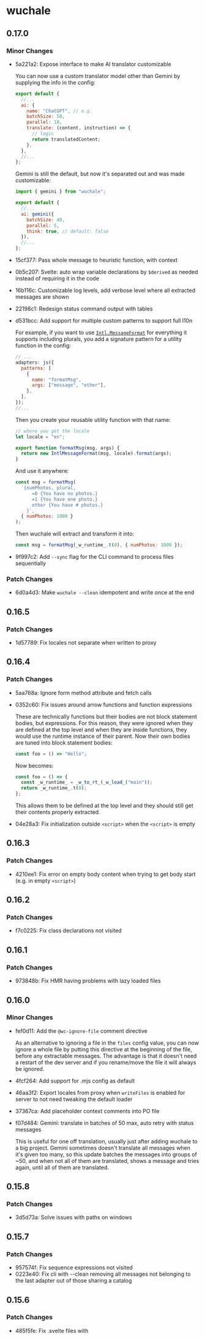 # wuchale

## 0.17.0

### Minor Changes

- 5a221a2: Expose interface to make AI translator customizable

  You can now use a custom translator model other than Gemini by supplying the info in the config:

  ```js
  export default {
    //...
    ai: {
      name: "ChatGPT", // e.g.
      batchSize: 50,
      parallel: 10,
      translate: (content, instruction) => {
        // logic
        return translatedContent;
      },
    },
    //...
  };
  ```

  Gemini is still the default, but now it's separated out and was made customizable:

  ```js
  import { gemini } from "wuchale";

  export default {
    //...
    ai: gemini({
      batchSize: 40,
      parallel: 5,
      think: true, // default: false
    }),
    //...
  };
  ```

- 15cf377: Pass whole message to heuristic function, with context
- 0b5c207: Svelte: auto wrap variable declarations by `$derived` as needed instead of requiring it in the code
- 16b116c: Customizable log levels, add verbose level where all extracted messages are shown
- 22198c1: Redesign status command output with tables
- d531bcc: Add support for multiple custom patterns to support full l10n

  For example, if you want to use [`Intl.MessageFormat`](https://formatjs.github.io/docs/intl-messageformat/) for everything it supports including plurals, you add a signature pattern for a utility function in the config:

  ```js
  // ...
  adapters: js({
    patterns: [
      {
        name: "formatMsg",
        args: ["message", "other"],
      },
    ],
  });
  //...
  ```

  Then you create your reusable utility function with that name:

  ```js
  // where you get the locale
  let locale = "en";

  export function formatMsg(msg, args) {
    return new IntlMessageFormat(msg, locale).format(args);
  }
  ```

  And use it anywhere:

  ```js
  const msg = formatMsg(
    `{numPhotos, plural,
        =0 {You have no photos.}
        =1 {You have one photo.}
        other {You have # photos.}
      }`,
    { numPhotos: 1000 }
  );
  ```

  Then wuchale will extract and transform it into:

  ```js
  const msg = formatMsg(_w_runtime_.t(0), { numPhotos: 1000 });
  ```

- 9f997c2: Add `--sync` flag for the CLI command to process files sequentially

### Patch Changes

- 6d0a4d3: Make `wuchale --clean` idempotent and write once at the end

## 0.16.5

### Patch Changes

- 1d57789: Fix locales not separate when written to proxy

## 0.16.4

### Patch Changes

- 5aa768a: Ignore form method attribute and fetch calls
- 0352c60: Fix issues around arrow functions and function expressions

  These are technically functions but their bodies are not block statement bodies, but expressions. For this reason, they were ignored when they are defined at the top level and when they are inside functions, they would use the runtime instance of their parent. Now their own bodies are tuned into block statement bodies:

  ```js
  const foo = () => "Hello";
  ```

  Now becomes:

  ```js
  const foo = () => {
    const _w_runtime_ = _w_to_rt_(_w_load_("main"));
    return _w_runtime_.t(0);
  };
  ```

  This allows them to be defined at the top level and they should still get their contents properly extracted.

- 04e28a3: Fix initialization outside `<script>` when the `<script>` is empty

## 0.16.3

### Patch Changes

- 4210ee1: Fix error on empty body content when trying to get body start (e.g. in empty `<script>`)

## 0.16.2

### Patch Changes

- f7c0225: Fix class declarations not visited

## 0.16.1

### Patch Changes

- 973848b: Fix HMR having problems with lazy loaded files

## 0.16.0

### Minor Changes

- fef0d11: Add the `@wc-ignore-file` comment directive

  As an alternative to ignoring a file in the `files` config value, you can now
  ignore a whole file by putting this directive at the beginning of the file,
  before any extractable messages. The advantage is that it doesn't need a
  restart of the dev server and if you rename/move the file it will always be
  ignored.

- 4fcf264: Add support for .mjs config as default
- 46aa3f2: Export locales from proxy when `writeFiles` is enabled for server to not need tweaking the default loader
- 37367ca: Add placeholder context comments into PO file
- f07d484: Gemini: translate in batches of 50 max, auto retry with status messages

  This is useful for one off translation, usually just after adding wuchale to a
  big project. Gemini sometimes doesn't translate all messages when it's given
  too many, so this update batches the messages into groups of ~50, and when not
  all of them are translated, shows a message and tries again, until all of them
  are translated.

## 0.15.8

### Patch Changes

- 3d5d73a: Solve issues with paths on windows

## 0.15.7

### Patch Changes

- 957574f: Fix sequence expressions not visited
- 0223e40: Fix cli with --clean removing all messages not belonging to the last adapter out of those sharing a catalog

## 0.15.6

### Patch Changes

- 485f5fe: Fix .svelte files with <script module> stuck translatios on SSR

## 0.15.5

### Patch Changes

- f698c89: Fix init command ENOENT error when dir doesn't exist

## 0.15.4

### Patch Changes

- 5ec75dc: Use component in components to preserve non string types

  This is mainly relevant to the JSX adapter, where components themselves can be
  passed around as values and props, and previously, if they are in expressions
  like this:

  ```jsx
  const msg = <b>Hello</b>;
  return <p>{msg} and welcome</p>;
  ```

  The `msg` would be converted into a string and it would become `[object Object]`.

  Now this has been fixed.

## 0.15.3

### Patch Changes

- 076dbbc: Fix broken HMR after splitting reactive vs plain

## 0.15.2

### Patch Changes

- bc8a734: Add ssr default loader for vite

## 0.15.1

### Patch Changes

- d03dfa1: Fix error when runtime initialized after non literal expressions
- 2a74da7: Fix not all loaders updated for two exports

## 0.15.0

### Minor Changes

- af21188: Optional support for separate loader for SSR
- 26ce0c3: Separate reactive and plain loader functions

  This is to fix errors happening specifically with React as it doesn't allow
  using hooks inside non hooks or components. But it opens up finer
  configurations for Svelte and SolidJS as well for which the defaults have been
  adjusted as well.

  You can now export different functions from the loader files for reactive (e.g.
  using hooks) and non reactive (e.g. just simple object lookup) and tell
  `wuchale` their names using configuration options, and also adjust which one is
  used when.

  If you want to update your loader(s), you can do `npx wuchale init` and select
  another one than `existing`.

## 0.14.6

### Patch Changes

- 53ee835: Surround object keys only if not computed
- d67de40: Fix error when extracting quoted object key strings

## 0.14.5

### Patch Changes

- 6604274: Fix destructuring assignment default values not extracted

## 0.14.4

### Patch Changes

- 7d8f079: Fix ternary expressions not extracted

## 0.14.3

### Patch Changes

- e7928e9: Fix multiline messages possibly missing catalog checks

## 0.14.2

### Patch Changes

- 2c09872: Trim multiline messages to remove indentation
- f5cf428: Fix svelte mixed attributes not handled correctly

## 0.14.1

### Patch Changes

- 6c459fa: Prevent errors on SSR loading in some cases

  Like with SvelteKit on StackBlitz, it seems it loses the `AsyncLocalStorage`
  context inside the request. But this should't affect normal usage.

## 0.14.0

### Minor Changes

- 5600e3b: Rename the `NestText` class to `Message` and its `text` attribute to `msgStr`.
- cf92cb5: Make runtime error message configurable

  You can now configure the message shown when the message index is not found in
  the compiled catalog array. By default, it is something like `[i18n-404:0]`
  during dev mode and empty `''` in production. You can use the static method at
  startup (anywhere in your app) to override it. It applies globally.

  ```js
  import { Runtime } from "wuchale/runtime";

  Runtime.onInvalid((i, arr) =>
    arr[i] == null ? `not-found:${i}` : `bad:${arr[i]}`
  );
  ```

- c79ae56: Move runtime initialization into the transformed code, framework agnostic HMR

  The `Runtime` instance is now initialized inside the transformed code and now
  loaders are required to always return a catalog module. This makes all loaders
  consistent and makes the `Runtime` an implementation detail. If your loaders
  return `new Runtime(catalog)`, you have to unwrap it and return just `catalog`
  (or `undefined` in the case of `new Runtime()`). The default loaders are
  updated to return the catalog module. If you haven't modified them and want to
  use the new ones, you can overwrite them by running `npx wuchale init` and
  selecting a loader different from `existing`.

  This also solves the problem where HMR may sometimes not work depending on the
  method of loading the catalog modules, by avoiding HMR events and the
  reactivity from the framework, and just embedding the catalog updates in the
  transformed code itself. This also makes it fast as it now doesn't have to wait
  for an event from the Vite dev server to update the state. This is only for dev
  mode so the production builds still stay lean.

  The downside of avoiding using HMR events is that it's now unable to make the
  updates from editing the PO files granular and has to do a full reload. But
  this is a reasonable tradeoff as editing PO files is not done continuously, but
  editing code is.

- e29bca7: Enable sharing catalogs between adapters

  Now you can use the same catalogs with different catalogs and they will work
  with each other on the same file. But they still need different loader files.
  Therefore, A new adapter config option `loaderPath` was added so that different
  loaders can be specified.

- 01af763: Make keeping the existing loader an option instead of a cli flag

  Instead of specifying `--force` in the cli on `npx wuchale init`, if there is
  an existing loader, make it the first option. This makes it easier to update
  the loader if it was the default when a new version comes out.

## 0.13.2

### Patch Changes

- 44b35ac: Fix error for svelte adapter not getting new currentRT

## 0.13.1

### Patch Changes

- e29e69b: Fix errors on vanilla adapter transform and loading

## 0.13.0

### Minor Changes

- 9fff745: Add force flag to init command
- 8ac94b4: Add importName option to adapters

  You can also specify in what name the default export of the loader files is imported.

- d131ebe: Iron out universal HMR, update loaders, organize exports, improve loading reactivity

  This change fixes every small issue with HMR, like editing a file and changing the locale,
  editing the PO file and then the loader file, etc... it should always work as expected now.

  Another thing is that most exports are now from the base `wuchale` package
  except those that may be included in the build outputs of applications which
  should be selectively loaded to improve tree shaking. Most importantly, the loading utilities are now in:

  - `wuchale/load-utils` for client loading
  - `wuchale/load-utils/server` for server loading
  - `wuchale/load-utils/pure` for side effect-free loading

  All of these are optional and if you don't use them, they will not be included in your build.

  The client utility `registerLoaders` function's optional fourth argument is now
  an object with `get` and `set` methods. This allows more control over the state
  of the catalogs for use with the reactivity patterns of any library.

- 5531f84: Add more adapter config options to control runtime

  This brings more options to configure how exactly the runtime instance is
  initialized and used. You can now choose where to initialize it (top level or
  only inside function definitions with certain names), and you can also wrap the
  initialization expression so that you can, for example, put it inside something
  else other than `$derived` in svelte.

## 0.12.1

### Patch Changes

- 430a801: Fix default loaders not included in package

## 0.12.0

### Minor Changes

- dcabbe5: Make HMR and common logic universal across adapters

## 0.11.5

### Patch Changes

- a6746e0: Fix and improve default loaders and loader selection

  The default suggested loader for the svelte adapter was not reactive to locale changes, now fixed.
  Moreover, the default loader selection experience has been improved by removing unnecessary
  interations and removing irrelevant choices. For example, there is no need to suggest importing
  from a file proxy instead of a virtual module while using the svelte adapter, because vite will be
  there anyway because of svelte.

## 0.11.4

### Patch Changes

- a773137: Read package.json to accurately suggest default loaders

## 0.11.3

### Patch Changes

- a367485: Fix error on init loaders

## 0.11.2

### Patch Changes

- 3f4ca05: Fix comments sticking once set

## 0.11.1

### Patch Changes

- e2eb7f4: Fix comments in script not processed correctly

## 0.11.0

### Minor Changes

- 6cbece0: Improve CLI `status` command and structure

  The CLI command `npx wuchale status` is now more powerful and shows more information.
  Also, the stats message printed at dev startup and everytime the .po files change has now been removed.
  Use the CLI to get the status along with numbers.

- 56a350f: Add support for watch mode to CLI

## 0.10.1

### Patch Changes

- 0de92c4: Fix unnecessary 'false' in compiled catalogs when plural rule not included

## 0.10.0

### Minor Changes

- 830aa1e: Add status command, shorten default command to just wuchale

  You can get the new usage by running `npx wuchale --help`.

- 84452f2: Omit plural rules from compiled catalogs if not used
- 6d37525: Show messages in color, improve stats message
- dd4c602: Use consistent name for proxy modules

  You will have to update the imports in your loaders from:

  ```js
  import ... from 'virtual:wuchale/loader'
  // or
  import ... from 'virtual:wuchale/loader/sync'
  ```

  To:

  ```js
  import ... from 'virtual:wuchale/proxy'
  // or
  import ... from 'virtual:wuchale/proxy/sync'
  ```

- 3533ac1: Separate vite plugin into `@wuchale/vite-plugin`

  You have install the new plugin package:

  ```bash
  npm install -D @wuchale/vite-plugin
  ```

  And import the vite plugin from the new package in your `vite.config.*`

- d35224f: Allow manually selecting loaders on `wuchale init`

  You can now select which default loader you want on init.
  Moreover, it will put the detected one as the first option.

- 1d565b4: Make `bundleLoad` and `initInsideFunc` common options for adapters
- a240836: Enforce BCP 47 standard locale identifiers

  If you use simple two-letter identifiers like `en`, this shouldn't make any difference.
  But if you want to use more specific identifiers, you now have to use [BCP 47 standard](https://en.wikipedia.org/wiki/IETF_language_tag).
  That means, `en-US` and `zh-Hant` are valid while `en_US` and `cn-simplified` are not valid.
  The validation is done using Intl.DisplayNames.

- a6012be: Export adapter key for use in loaders

  You can now import the adapter key you set in the config from the proxies
  so that you don't have to manually update them if you change them in the config

  ```js
  import { key } from "virtual:wuchale/proxy";
  ```

- e9d1817: Move the storage of plural rules to PO files and simplify config

  This makes sure that the po files are the single source
  of truth for translations as well as plural rules. The
  translator can update the rules as well. And for the language
  names, Intl.DisplayNames can be used and is more versatile.
  Then the only thing that needs to be specified in the config
  is the codes of the locales, nothing else. This makes the config
  simpler. To update your config, you have to have an array of the
  other locales' codes instead of an object for all locales. English
  will continue to be the `sourceLocale`.

  ```js
  export default {
    otherLocales: ['es', 'fr'],
    adapters: ...
  }
  ```

- 3847bc1: Add `loadLocaleSync` to run-client

  In addition to `loadLocale`, there is now `loadLocaleSync` that can be used with synchronous loaders avoiding `await`.

- c0a307d: Make config path configurable at plugin and cli

  You can now specify another config file you want to use instead of `wuchale.config.js`.
  It still has to be a JavaScript module, but it can be in another directory too.

  And the relative paths specified in the config are relative to the directory
  you run the command from, NOT relative to the file.

### Patch Changes

- 1d565b4: Fix new references not triggering catalog write
- 9a9aad7: Fix errors on immediate access translations after extract during dev

## 0.9.7

### Patch Changes

- f16ea73: Fix loading not working in vanilla projects

## 0.9.6

### Patch Changes

- 74f50c8: Extract from exprs inside non eligible template strings
- 79fb374: Default heuri: extract non top level expression strings
- b350b49: Fix cli init failing with ENOENT
- 613f6e7: - Make vanilla adapter loader conditional on vite for init
  - Import from loader on disk when writing transformed files to disk
- 2312975: Ignore all generated files for extract

## 0.9.5

### Patch Changes

- a109011: Fix error on sveltekit projects, \*.t not function

## 0.9.4

### Patch Changes

- a86f197: fix header rev date updated even when no changes

## 0.9.3

### Patch Changes

- 209fb51: Fix locale changes not being reactive in .svelte.js/ts files

## 0.9.2

### Patch Changes

- 7ef6ea5: Fix bare strings in the top level being extracted

## 0.9.1

### Patch Changes

- 3cb0541: Fix wrong default loader contents for vanilla adapter

## 0.9.0

### Minor Changes

- - Non-Vite normal Node.js javascript usage with just CLI, like a compiler
  - Write transformed files to file
  - Multiple adapter specifications with different configurations
    - Enabled full client and server messages i18n support
  - Can now specify different loading behaviours for compiled catalogs
    - Lazy, shared between files
    - Granular, loaded in groups
    - Granular, loaded separately
    - Granular, bundled
    - Custom (with provided primitives)
  - Support custom ID generator for granular loading to enable selective grouping
  - More information provided to heuristic function
